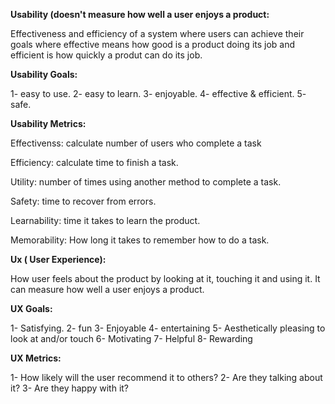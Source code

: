   
**Usability (doesn't measure how well a user enjoys a product:**

Effectiveness and efficiency of a system where users can achieve their goals where effective means how good is a product doing its job 
and efficient is how quickly a produt can do its job.

**Usability Goals:**

1- easy to use. 2- easy to learn. 3- enjoyable. 4- effective & efficient. 5- safe.

**Usability Metrics:**

Effectivenss: calculate number of users who complete a task

Efficiency: calculate time to finish a task.

Utility: number of times using another method to complete a task.

Safety: time to recover from errors.

Learnability: time it takes to learn the product.

Memorability: How long it takes to remember how to do a task.

**Ux ( User Experience):**

How user feels about the product by looking at it, touching it and using it. It can measure how well a user enjoys a product.

**UX Goals:**

1- Satisfying. 2- fun 3- Enjoyable 4- entertaining 5- Aesthetically pleasing to look at and/or touch
6- Motivating 7- Helpful 8- Rewarding

**UX Metrics:**

1- How likely will the user recommend it to others?
2- Are they talking about it?
3- Are they happy with it?




